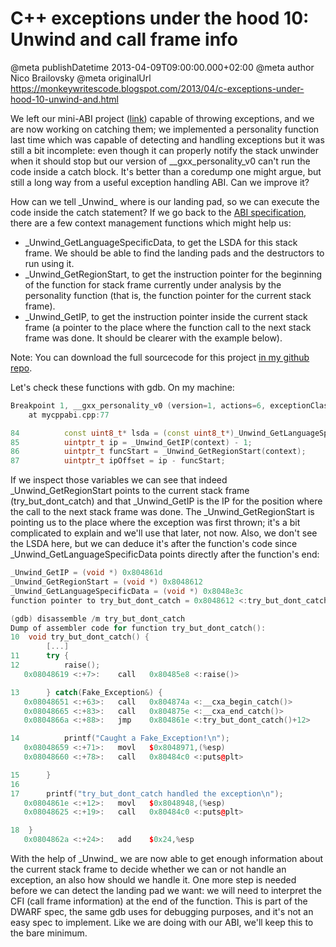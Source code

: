 # C++ exceptions under the hood 10: Unwind and call frame info

@meta publishDatetime 2013-04-09T09:00:00.000+02:00
@meta author Nico Brailovsky
@meta originalUrl https://monkeywritescode.blogspot.com/2013/04/c-exceptions-under-hood-10-unwind-and.html

We left our mini-ABI project ([link](https://github.com/nicolasbrailo/cpp_exception_handling_abi/tree/master/abi_v03)) capable of throwing exceptions, and we are now working on catching them; we implemented a personality function last time which was capable of detecting and handling exceptions but it was still a bit incomplete: even though it can properly notify the stack unwinder when it should stop but our version of \_\_gxx\_personality\_v0 can't run the code inside a catch block. It's better than a coredump one might argue, but still a long way from a useful exception handling ABI. Can we improve it?

How can we tell \_Unwind\_ where is our landing pad, so we can execute the code inside the catch statement? If we go back to the [ABI specification](/md_blog/youfoundadeadlink.md), there are a few context management functions which might help us:

* \_Unwind\_GetLanguageSpecificData, to get the LSDA for this stack frame. We should be able to find the landing pads and the destructors to run using it.
* \_Unwind\_GetRegionStart, to get the instruction pointer for the beginning of the function for stack frame currently under analysis by the personality function (that is, the function pointer for the current stack frame).
* \_Unwind\_GetIP, to get the instruction pointer inside the current stack frame (a pointer to the place where the function call to the next stack frame was done. It should be clearer with the example below).

Note: You can download the full sourcecode for this project [in my github repo](https://github.com/nicolasbrailo/cpp_exception_handling_abi/tree/master/abi_v04).

Let's check these functions with gdb. On my machine:

```c++
Breakpoint 1, __gxx_personality_v0 (version=1, actions=6, exceptionClass=134515400, unwind_exception=0x804a060, context=0xbffff0f0)
    at mycppabi.cpp:77

84	        const uint8_t* lsda = (const uint8_t*)_Unwind_GetLanguageSpecificData(context);
85	        uintptr_t ip = _Unwind_GetIP(context) - 1;
86	        uintptr_t funcStart = _Unwind_GetRegionStart(context);
87	        uintptr_t ipOffset = ip - funcStart;
```

If we inspect those variables we can see that indeed \_Unwind\_GetRegionStart points to the current stack frame (try\_but\_dont\_catch) and that \_Unwind\_GetIP is the IP for the position where the call to the next stack frame was done. The \_Unwind\_GetRegionStart is pointing us to the place where the exception was first thrown; it's a bit complicated to explain and we'll use that later, not now. Also, we don't see the LSDA here, but we can deduce it's after the function's code since \_Unwind\_GetLanguageSpecificData points directly after the function's end:

```c++
_Unwind_GetIP = (void *) 0x804861d
_Unwind_GetRegionStart = (void *) 0x8048612
_Unwind_GetLanguageSpecificData = (void *) 0x8048e3c
function pointer to try_but_dont_catch = 0x8048612 <:try_but_dont_catch()>

(gdb) disassemble /m try_but_dont_catch
Dump of assembler code for function try_but_dont_catch():
10	void try_but_dont_catch() {
        [...]
11	    try {
12	        raise();
   0x08048619 <:+7>:	call   0x80485e8 <:raise()>

13	    } catch(Fake_Exception&) {
   0x08048651 <:+63>:	call   0x804874a <:__cxa_begin_catch()>
   0x08048665 <:+83>:	call   0x804875e <:__cxa_end_catch()>
   0x0804866a <:+88>:	jmp    0x804861e <:try_but_dont_catch()+12>

14	        printf("Caught a Fake_Exception!\n");
   0x08048659 <:+71>:	movl   $0x8048971,(%esp)
   0x08048660 <:+78>:	call   0x80484c0 <:puts@plt>

15	    }
16
17	    printf("try_but_dont_catch handled the exception\n");
   0x0804861e <:+12>:	movl   $0x8048948,(%esp)
   0x08048625 <:+19>:	call   0x80484c0 <:puts@plt>

18	}
   0x0804862a <:+24>:	add    $0x24,%esp
```

With the help of \_Unwind\_ we are now able to get enough information about the current stack frame to decide whether we can or not handle an exception, an also how should we handle it. One more step is needed before we can detect the landing pad we want: we will need to interpret the CFI (call frame information) at the end of the function. This is part of the DWARF spec, the same gdb uses for debugging purposes, and it's not an easy spec to implement. Like we are doing with our ABI, we'll keep this to the bare minimum.

